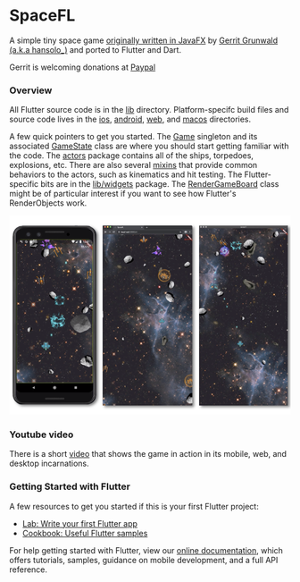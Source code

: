 # SpaceFL
A simple tiny space game [originally written in JavaFX][1] by [Gerrit Grunwald (a.k.a hansolo_)][2]
and ported to Flutter and Dart.

Gerrit is welcoming donations at [Paypal](https://paypal.me/hans0l0)

### Overview
All Flutter source code is in the [lib](lib) directory. Platform-specifc build files and source 
code lives in the [ios](ios), [android](android), [web](web), and [macos](macos) directories.

A few quick pointers to get you started. The [Game](lib/game/game.dart) singleton and its associated 
[GameState](lib/game/game_state.dart) class are where you should start getting familiar with the code.
The [actors](lib/game/actors) package contains all of the ships, torpedoes, explosions, etc.  There are
also several [mixins](lib/game/actors/mixins) that provide common behaviors to the actors, such as
kinematics and hit testing.  The Flutter-specific bits are in the [lib/widgets](lib/widgets) package.
The [RenderGameBoard](lib/widgets/render_game_board.dart) class might be of particular interest if you
want to see how Flutter's RenderObjects work.

![Overview](assets/images/spacefl_project.png)

### Youtube video
There is a short [video](https://www.youtube.com/watch?v=fk_6q-qR-Ns) that shows the game in action
in its mobile, web, and desktop incarnations.

### Getting Started with Flutter

A few resources to get you started if this is your first Flutter project:

- [Lab: Write your first Flutter app](https://flutter.dev/docs/get-started/codelab)
- [Cookbook: Useful Flutter samples](https://flutter.dev/docs/cookbook)

For help getting started with Flutter, view our
[online documentation](https://flutter.dev/docs), which offers tutorials,
samples, guidance on mobile development, and a full API reference.

[1]: https://github.com/HanSolo/SpaceFX
[2]: https://github.com/HanSolo
